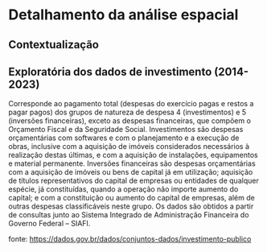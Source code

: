 # Detalhamento da análise espacial

## Contextualização

## Exploratória dos dados de investimento (2014-2023)

Corresponde ao pagamento total (despesas do exercício pagas e restos a pagar pagos) dos grupos de natureza de despesa 4 (investimentos) e 5 (inversões financeiras), exceto as despesas financeiras, que compõem o Orçamento Fiscal e da Seguridade Social. Investimentos são despesas orçamentárias com softwares e com o planejamento e a execução de obras, inclusive com a aquisição de imóveis considerados necessários à realização destas últimas, e com a aquisição de instalações, equipamentos e material permanente. Inversões financeiras são despesas orçamentárias com a aquisição de imóveis ou bens de capital já em utilização; aquisição de títulos representativos do capital de empresas ou entidades de qualquer espécie, já constituídas, quando a operação não importe aumento do capital; e com a constituição ou aumento do capital de empresas, além de outras despesas classificáveis neste grupo. Os dados são obtidos a partir de consultas junto ao Sistema Integrado de Administração Financeira do Governo Federal – SIAFI.

fonte: https://dados.gov.br/dados/conjuntos-dados/investimento-publico

